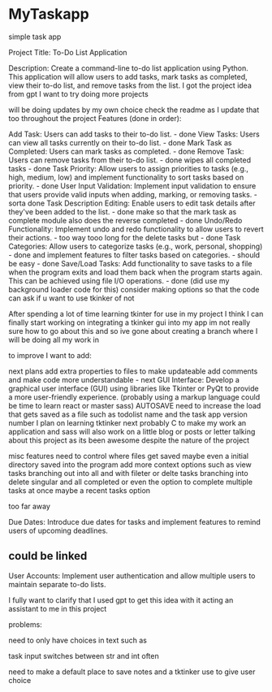 # MyTaskapp
 simple task app 

Project Title: To-Do List Application

Description:
Create a command-line to-do list application using Python. This application will allow users to add tasks, mark tasks as completed, view their to-do list, and remove tasks from the list.
I got the project idea from gpt I want to try doing more projects

will be doing updates by my own choice
check the readme as I update that too throughout the project
Features (done in order):

Add Task: Users can add tasks to their to-do list. - done
View Tasks: Users can view all tasks currently on their to-do list. - done
Mark Task as Completed: Users can mark tasks as completed. - done
Remove Task: Users can remove tasks from their to-do list. - done
wipes all completed tasks - done
Task Priority: Allow users to assign priorities to tasks (e.g., high, medium, low) and implement functionality to sort tasks based on priority. - done
User Input Validation: Implement input validation to ensure that users provide valid inputs when adding, marking, or removing tasks. - sorta done
Task Description Editing: Enable users to edit task details after they've been added to the list. - done
make so that the mark task as complete module also does the reverse completed - done
Undo/Redo Functionality: Implement undo and redo functionality to allow users to revert their actions. - too way tooo long  for the delete tasks but - done
Task Categories: Allow users to categorize tasks (e.g., work, personal, shopping) - done
and implement features to filter tasks based on categories. - should be easy - done
Save/Load Tasks: Add functionality to save tasks to a file when the program exits and load them back when the program starts again. This can be achieved using file I/O operations. - done
(did use my background loader code for this)
consider making options so that the code can ask if u want to use tkinker of not

After spending a lot of time learning tkinter for use in my project I think I can finally start working on integrating a tkinker gui into my app im not really sure how to go about this and so ive gone about creating a branch where I will be doing all my work in

to improve I want to add: 

next plans
add extra properties to files to  make updateable
add comments and make code more understandable - next
GUI Interface: Develop a graphical user interface (GUI) using libraries like Tkinter or PyQt to provide a more user-friendly experience. (probably using a markup language could be time to learn react or master sass)
AUTOSAVE
need to increase the load that gets saved as a file such as todolist name and the task app version number
I plan on learning tktinker next probably C to make my work an application and sass 
will also work on a little blog or posts or letter talking about this project as its been awesome despite the nature of the project

misc features
need to control where files get saved maybe even a initial directory saved into the program
add more context options such as view tasks branching out into all and with fileter or delte tasks branching into delete singular and all completed or even the option to complete multiple tasks at once
maybe a recent tasks option

too far away

Due Dates: Introduce due dates for tasks and implement features to remind users of upcoming deadlines.

<h2>could be linked</h2>
User Accounts: Implement user authentication and allow multiple users to maintain separate to-do lists.


I fully want to clarify that I used gpt to get this idea with it acting an assistant to me in this project 

problems:

need to only have choices in text such as 


task input switches between str and int often

need to make a default place to save notes and a tktinker use to give user choice
